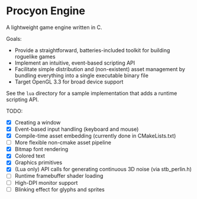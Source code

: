 # Procyon Engine

A lightweight game engine written in C.

Goals:
- Provide a straightforward, batteries-included toolkit for building roguelike games
- Implement an intuitive, event-based scripting API
- Facilitate simple distribution and (non-existent) asset management by bundling everything into a single executable binary file
- Target OpenGL 3.3 for broad device support

See the `lua` directory for a sample implementation that adds a runtime scripting API.

TODO:
- [x] Creating a window
- [x] Event-based input handling (keyboard and mouse)
- [x] Compile-time asset embedding (currently done in CMakeLists.txt)
- [ ] More flexible non-cmake asset pipeline
- [x] Bitmap font rendering
- [x] Colored text
- [x] Graphics primitives
- [x] (Lua only) API calls for generating continuous 3D noise (via stb_perlin.h)
- [ ] Runtime framebuffer shader loading
- [ ] High-DPI monitor support
- [ ] Blinking effect for glyphs and sprites
